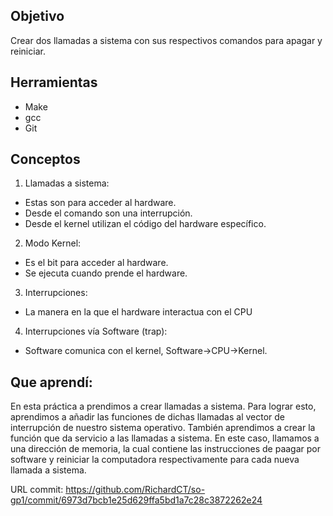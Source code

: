 ## Objetivo
Crear dos llamadas a sistema con sus respectivos comandos para apagar y reiniciar.

## Herramientas
* Make
* gcc
* Git

## Conceptos
1) Llamadas a sistema:
* Estas son para acceder al hardware.
* Desde el comando son una interrupción.
* Desde el kernel utilizan el código del hardware específico.

2) Modo Kernel:
* Es el bit para acceder al hardware.
* Se ejecuta cuando prende el hardware.

3) Interrupciones:
* La manera en la que el hardware interactua con el CPU

4) Interrupciones vía Software (trap):
* Software comunica con el kernel, Software->CPU->Kernel.

## Que aprendí:
En esta práctica a prendimos a crear llamadas a sistema. Para lograr esto, aprendimos a añadir las funciones de dichas llamadas al vector de interrupción de nuestro sistema operativo. También aprendimos a crear la función que da servicio a las llamadas a sistema. En este caso, llamamos a una dirección de memoria, la cual contiene las instrucciones de paagar por software y reiniciar la computadora respectivamente para cada nueva llamada a sistema.

URL commit: 
https://github.com/RichardCT/so-gp1/commit/6973d7bcb1e25d629ffa5bd1a7c28c3872262e24
